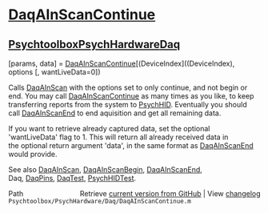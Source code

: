 # [DaqAInScanContinue](DaqAInScanContinue)
## [Psychtoolbox](Psychtoolbox)[PsychHardware](PsychHardware)[Daq](Daq)

[params, data] = [DaqAInScanContinue](DaqAInScanContinue)[(DeviceIndex]((DeviceIndex), options [, wantLiveData=0])  
  
Calls [DaqAInScan](DaqAInScan) with the options set to only continue, and not begin or  
end. You may call [DaqAInScanContinue](DaqAInScanContinue) as many times as you like, to keep  
transferring reports from the system to [PsychHID](PsychHID). Eventually you should   
call [DaqAInScanEnd](DaqAInScanEnd) to end aquisition and get all remaining data.  
  
If you want to retrieve already captured data, set the optional  
'wantLiveData' flag to 1. This will return all already received data in  
the optional return argument 'data', in the same format as [DaqAInScanEnd](DaqAInScanEnd)  
would provide.  
  
See also [DaqAInScan](DaqAInScan), [DaqAInScanBegin](DaqAInScanBegin), [DaqAInScanEnd](DaqAInScanEnd),  
Daq, [DaqPins](DaqPins), [DaqTest](DaqTest), [PsychHIDTest](PsychHIDTest).  




<div class="code_header" style="text-align:right;">
  <span style="float:left;">Path&nbsp;&nbsp;</span> <span class="counter">Retrieve <a href=
  "https://raw.github.com/Psychtoolbox-3/Psychtoolbox-3/beta/Psychtoolbox/PsychHardware/Daq/DaqAInScanContinue.m">current version from GitHub</a> | View <a href=
  "https://github.com/Psychtoolbox-3/Psychtoolbox-3/commits/beta/Psychtoolbox/PsychHardware/Daq/DaqAInScanContinue.m">changelog</a></span>
</div>
<div class="code">
  <code>Psychtoolbox/PsychHardware/Daq/DaqAInScanContinue.m</code>
</div>

